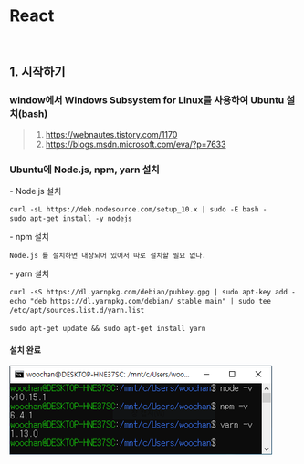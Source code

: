 # React 

<br>

## 1. 시작하기 

### window에서 Windows Subsystem for Linux를 사용하여 Ubuntu 설치(bash)

> 1. https://webnautes.tistory.com/1170
> 2. https://blogs.msdn.microsoft.com/eva/?p=7633

### Ubuntu에 Node.js, npm, yarn 설치

\- Node.js 설치

    curl -sL https://deb.nodesource.com/setup_10.x | sudo -E bash -
    sudo apt-get install -y nodejs

\- npm 설치 <br>

    Node.js 를 설치하면 내장되어 있어서 따로 설치할 필요 없다. 

\- yarn 설치

    curl -sS https://dl.yarnpkg.com/debian/pubkey.gpg | sudo apt-key add -
    echo "deb https://dl.yarnpkg.com/debian/ stable main" | sudo tee /etc/apt/sources.list.d/yarn.list

    sudo apt-get update && sudo apt-get install yarn

#### 설치 완료
![](../../img/react_install_cmp.png)